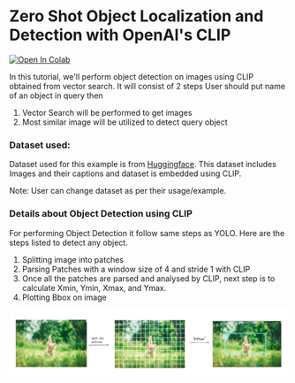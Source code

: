 # Zero Shot Object Localization and Detection with OpenAI's CLIP

<a href="https://colab.research.google.com/github/lancedb/vectordb-recipes/blob/main/examples/zero-shot-object-detection-CLIP/zero_shot_object_detection_clip.ipynb"><img src="https://colab.research.google.com/assets/colab-badge.svg" alt="Open In Colab"></a> 

In this tutorial, we'll perform object detection on images using CLIP obtained from vector search. It will consist of 2 steps
User should put name of an object in query then
1. Vector Search will be performed to get images
2. Most similar image will be utilized to detect query object

### Dataset used:

Dataset used for this example is from [Huggingface](https://huggingface.co/datasets/jamescalam/image-text-demo). This dataset includes Images and their captions and dataset is embedded using CLIP.

Note: User can change dataset as per their usage/example.

### Details about Object Detection using CLIP

For performing Object Detection it follow same steps as YOLO. Here are the steps listed to detect any object.
1. Splitting image into patches
2. Parsing Patches with a window size of 4 and stride 1 with CLIP
3. Once all the patches are parsed and analysed by CLIP, next step is to calculate Xmin, Ymin, Xmax, and Ymax.
4. Plotting Bbox on image

![sample image](./sample.png)
